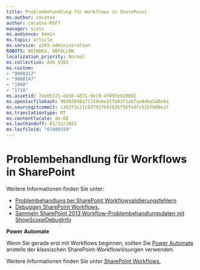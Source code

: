 ```yaml
---
title: Problembehandlung für Workflows in SharePoint
ms.author: cmcatee
author: cmcatee-MSFT
manager: scotv
ms.audience: Admin
ms.topic: article
ms.service: o365-administration
ROBOTS: NOINDEX, NOFOLLOW
localization_priority: Normal
ms.collection: Adm_O365
ms.custom:
- "9000317"
- "9000147"
- "1940"
- "1718"
ms.assetid: 7ae05f21-eb16-4d71-9e19-4f097eb100d2
ms.openlocfilehash: 90d65098a71729ebe25fb83f1ab7aa94ba5d0e8a
ms.sourcegitcommit: c26373c21c837937b41026f56fedfc51b7b80ea7
ms.translationtype: MT
ms.contentlocale: de-DE
ms.lasthandoff: 01/12/2022
ms.locfileid: "61989159"
---
```

# <a name="troubleshoot-workflows-in-sharepoint"></a>Problembehandlung für Workflows in SharePoint

Weitere Informationen finden Sie unter:

- [Problembehandlung bei SharePoint Workflowvalidierungsfehlern](https://docs.microsoft.com/sharepoint/dev/general-development/troubleshooting-sharepoint-server-workflow-validation-errors-in-visio)
- [Debuggen SharePoint Workflows.](https://docs.microsoft.com/sharepoint/dev/general-development/debugging-sharepoint-server-workflows)
- [Sammeln SharePoint 2013 Workflow-Problembehandlungsdaten mit ShowScopeDebugInfo](https://docs.microsoft.com/sharepoint/troubleshoot/workflows/gather-workflow-data)

**Power Automate**

Wenn Sie gerade erst mit Workflows beginnen, sollten Sie [Power Automate](https://docs.microsoft.com/power-automate/modern-approvals) anstelle der klassischen SharePoint-Workflowlösungen verwenden.

Weitere Informationen finden Sie unter [SharePoint Workflows.](https://docs.microsoft.com/alchemyinsights/sharepoint-workflows-retiring)
